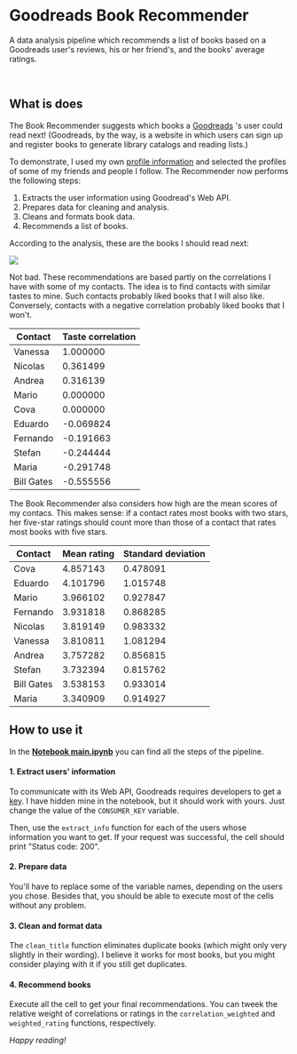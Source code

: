 # Goodreads Book Recommender

A data analysis pipeline which recommends a list of books based on a Goodreads user's reviews, his or her friend's, and the books' average ratings.

<br/>

## What is does

The Book Recommender suggests which books a [Goodreads](https://www.goodreads.com/) 's user could read next! (Goodreads, by the way, is a website in which users can sign up and register books to generate library catalogs and reading lists.)

To demonstrate, I used my own [profile information]() and selected the profiles of some of my friends and people I follow. The Recommender now performs the following steps:

1. Extracts the user information using Goodread's Web API.
2. Prepares data for cleaning and analysis.
3. Cleans and formats book data.
4. Recommends a list of books.

According to the analysis, these are the books I should read next:

![](https://github.com/FranciscoGalan/Goodreads_Book_Recommender/blob/main/Media/recommended_books_francisco_galan.PNG)

Not bad. These recommendations are based partly on the correlations I have with some of my contacts. The idea is to find contacts with similar tastes to mine. Such  contacts probably liked books that I will also like. Conversely,  contacts with a negative correlation probably liked books that I won't.

| Contact    | Taste correlation |
| ---------- | ----------------- |
| Vanessa    | 1.000000          |
| Nicolas    | 0.361499          |
| Andrea     | 0.316139          |
| Mario      | 0.000000          |
| Cova       | 0.000000          |
| Eduardo    | -0.069824         |
| Fernando   | -0.191663         |
| Stefan     | -0.244444         |
| Maria      | -0.291748         |
| Bill Gates | -0.555556         |

The Book Recommender also considers how high are the mean scores of my contacs. This makes sense: if a contact rates most books with two stars, her five-star ratings  should count more than those of a contact that rates most books with five stars.

| Contact    | Mean rating | Standard deviation |
| ---------- | ----------- | ------------------ |
| Cova       | 4.857143    | 0.478091           |
| Eduardo    | 4.101796    | 1.015748           |
| Mario      | 3.966102    | 0.927847           |
| Fernando   | 3.931818    | 0.868285           |
| Nicolas    | 3.819149    | 0.983332           |
| Vanessa    | 3.810811    | 1.081294           |
| Andrea     | 3.757282    | 0.856815           |
| Stefan     | 3.732394    | 0.815762           |
| Bill Gates | 3.538153    | 0.933014           |
| Maria      | 3.340909    | 0.914927           |



## How to use it

In the [**Notebook main.ipynb**](https://nbviewer.jupyter.org/github/FranciscoGalan/Goodreads_Book_Recommender/blob/main/main.ipynb) you can find all the steps of the pipeline.

#### 1. Extract users' information

To communicate with its Web API, Goodreads requires developers to get a [key](https://www.goodreads.com/api). I have hidden mine in the notebook, but it should work with yours.  Just change the value of the `CONSUMER_KEY` variable. 

Then,  use the `extract_info` function for each of the users whose information you want to get. If your request was successful, the cell should print "Status code:  200".

#### 2. Prepare data

You'll have to replace some of the variable names, depending on the users you chose. Besides that, you should be able to execute most of the cells without any problem.  

#### 3. Clean and format data

The `clean_title` function eliminates duplicate books (which might only very slightly in their wording).  I believe it works for most books, but you might consider playing with it if you still get duplicates. 

#### 4. Recommend books

Execute all the cell to get your final recommendations. You can tweek the relative weight of correlations or ratings in the `correlation_weighted` and `weighted_rating` functions, respectively. 

*Happy reading!*